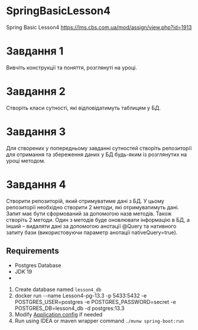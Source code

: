 # SpringBasicLesson4
Spring Basic Lesson4 https://lms.cbs.com.ua/mod/assign/view.php?id=1913 

# Завдання 1
Вивчіть конструкції та поняття, розглянуті на уроці.

# Завдання 2
Створіть класи сутності, які відповідатимуть таблицям у БД.

# Завдання 3
Для створених у попередньому завданні сутностей створіть репозиторії для отримання та збереження даних у 
БД будь-яким із розглянутих на уроці методом.

# Завдання 4
Створити репозиторій, який отримуватиме дані з БД. 
У цьому репозиторії необхідно створити 2 методи, які отримуватимуть дані. 
Запит має бути сформований за допомогою назв методів. 
Також створіть 2 методи. Один з методів буде оновлювати інформацію в БД, а інший – видаляти дані за допомогою анотації @Query 
та нативного запиту бази (використовуючи параметр анотації nativeQuery=true).


## Requirements

* Postgres Database
* JDK 19
* 
1. Create database named `lesson4_db`
2. docker run --name Lesson4-pg-13.3 -p 5433:5432 -e POSTGRES_USER=postgres -e POSTGRES_PASSWORD=secret -e POSTGRES_DB=lesson4_db -d postgres:13.3
2. Modify [Application config](src/main/resources/application.yaml) if needed
3. Run using IDEA or maven wrapper command `./mvnw spring-boot:run`
